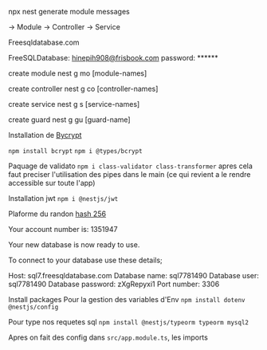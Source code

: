 npx nest generate module messages

-> Module
-> Controller
-> Service

Freesqldatabase.com

FreeSQLDatabase: hinepih908@frisbook.com
password: ******

create module
nest g mo [module-names]

create controller
nest g co [controller-names]

create service
nest g s [service-names]

create guard
nest g gu [guard-name]

Installation de [Bycrypt](https://www.npmjs.com/package/bcrypt)

`npm install bcrypt`
`npm i @types/bcrypt`

Paquage de validato 
`npm i class-validator class-transformer` apres cela faut preciser l'utilisation des pipes dans le main (ce qui revient a le rendre accessible sur toute l'app)

Installation jwt
`npm i @nestjs/jwt`

Plaforme du randon [hash 256](https://onlinehashtools.com/generate-random-sha256-hash)

Your account number is: 1351947

Your new database is now ready to use.

To connect to your database use these details;

Host: sql7.freesqldatabase.com
Database name: sql7781490
Database user: sql7781490
Database password: zXgRepyxi1
Port number: 3306

Install packages
Pour la gestion des variables d'Env
`npm install dotenv @nestjs/config`

Pour type nos requetes sql
`npm install @nestjs/typeorm typeorm mysql2`

Apres on fait des config dans `src/app.module.ts`, les imports